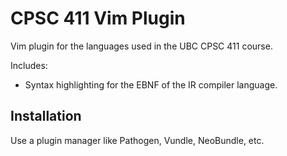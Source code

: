 # CPSC 411 Vim Plugin

Vim plugin for the languages used in the UBC CPSC 411 course.

Includes:

- Syntax highlighting for the EBNF of the IR compiler language.

## Installation

Use a plugin manager like Pathogen, Vundle, NeoBundle, etc.
